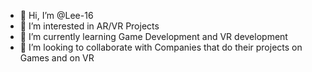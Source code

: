 - 👋 Hi, I’m @Lee-16
- 👀 I’m interested in AR/VR Projects
- 🌱 I’m currently learning Game Development and VR development
- 💞️ I’m looking to collaborate with Companies that do their projects on Games and on VR

<!---
Lee-16/Lee-16 is a ✨ special ✨ repository because its `README.md` (this file) appears on your GitHub profile.
You can click the Preview link to take a look at your changes.
--->
